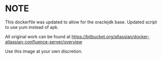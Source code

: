 # NOTE

This dockerfile was updated to allow for the oraclejdk base. Updated script to use yum instead of apk.

All original work can be found at https://bitbucket.org/atlassian/docker-atlassian-confluence-server/overview

Use this image at your own discretion.

